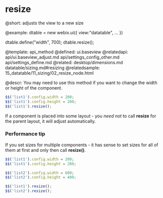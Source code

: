 resize
=============



@short:
	adjusts the view to a new size

@example:
dtable = new webix.ui({
        view:"datatable",
        ...
})
 
dtable.define("width", 700);
dtable.resize();

@template:	api_method
@defined:	ui.baseview	
@relatedapi: 
	api/ui.baseview_adjust.md
	api/settings_config_other.md
	api/settings_define.md
@related:
    desktop/dimensions.md
    datatable/sizing.md#resizing
@relatedsample:
	15_datatable/11_sizing/02_resize_node.html
    
@descr:
You may need to use this method if you want to change the width or height of the component.

~~~js
$$('list1').config.width = 200;
$$('list1').config.height = 200;
$$('list1').resize();
~~~

If a component is placed into some layout - you *need not* to call **resize** for the parent layout, it will adjust automatically.

### Performance tip

If you set sizes for multiple components - it has sense to set sizes for all of them at first and only then call **resize()**.


~~~js
$$('list1').config.width = 200;
$$('list1').config.height = 200;

$$('list2').config.width = 600;
$$('list2').config.height = 400;

$$('list1').resize();
$$('list2').resize();
~~~

